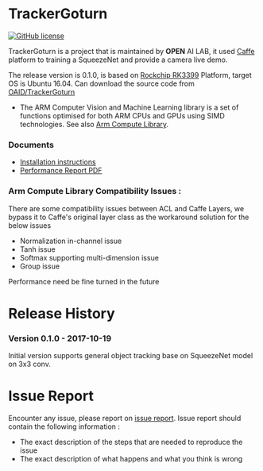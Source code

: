 # TrackerGoturn
[![GitHub license](http://dmlc.github.io/img/apache2.svg)](./LICENSE)

TrackerGoturn is a project that is maintained by **OPEN** AI LAB, it used [Caffe](http://caffe.berkeleyvision.org/) platform to training a SqueezeNet and provide a camera live demo.

The release version is 0.1.0, is based on [Rockchip RK3399](http://www.rock-chips.com/plus/3399.html) Platform, target OS is Ubuntu 16.04. Can download the source code from [OAID/TrackerGoturn](https://github.com/OAID/TrackerGoturn)

* The ARM Computer Vision and Machine Learning library is a set of functions optimised for both ARM CPUs and GPUs using SIMD technologies. See also [Arm Compute Library](https://github.com/ARM-software/ComputeLibrary).

### Documents
* [Installation instructions](https://github.com/OAID/TrackerGoturn/blob/master/TrackerGoturnDemo/INSTALL.md)
* [Performance Report PDF](https://github.com/OAID/TrackerGoturn/TrackerGoturnDemo/performance_report.pdf)

### Arm Compute Library Compatibility Issues :
There are some compatibility issues between ACL and Caffe Layers, we bypass it to Caffe's original layer class as the workaround solution for the below issues

* Normalization in-channel issue
* Tanh issue
* Softmax supporting multi-dimension issue
* Group issue

Performance need be fine turned in the future

# Release History

### Version 0.1.0 - 2017-10-19
   
  Initial version supports general object tracking base on SqueezeNet model on 3x3 conv. 

# Issue Report
Encounter any issue, please report on [issue report](https://github.com/OAID/TrackerGoturn/issues). Issue report should contain the following information :

* The exact description of the steps that are needed to reproduce the issue 
* The exact description of what happens and what you think is wrong 
